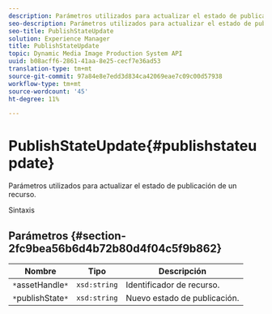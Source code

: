 ```yaml
---
description: Parámetros utilizados para actualizar el estado de publicación de un recurso.
seo-description: Parámetros utilizados para actualizar el estado de publicación de un recurso.
seo-title: PublishStateUpdate
solution: Experience Manager
title: PublishStateUpdate
topic: Dynamic Media Image Production System API
uuid: b08acff6-2861-41aa-8e25-cecf7e36ad53
translation-type: tm+mt
source-git-commit: 97a84e8e7edd3d834ca42069eae7c09c00d57938
workflow-type: tm+mt
source-wordcount: '45'
ht-degree: 11%

---
```



# PublishStateUpdate{#publishstateupdate}

Parámetros utilizados para actualizar el estado de publicación de un recurso.

Sintaxis

## Parámetros {#section-2fc9bea56b6d4b72b80d4f04c5f9b862}

| Nombre | Tipo | Descripción |
|---|---|---|
| `*`assetHandle`*` | `xsd:string` | Identificador de recurso. |
| `*`publishState`*` | `xsd:string` | Nuevo estado de publicación. |

